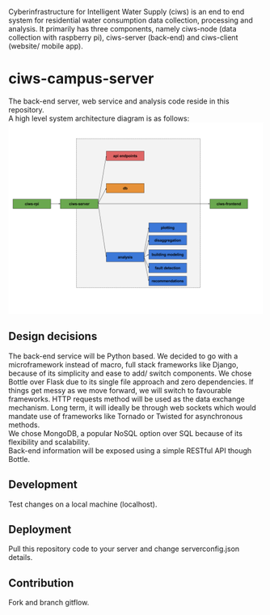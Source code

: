 Cyberinfrastructure for Intelligent Water Supply (ciws) is an end to end system for residential water consumption data collection, processing and analysis. It primarily has three components, namely ciws-node (data collection with raspberry pi), ciws-server (back-end) and ciws-client (website/ mobile app).

# ciws-campus-server
The back-end server, web service and analysis code reside in this repository. <br />
A high level system architecture diagram is as follows: 
![alt tag](https://github.com/UCHIC/ciws-server/blob/master/figs/CIWS_server_fig.png)

## Design decisions
The back-end service will be Python based. We decided to go with a microframework instead of macro, full stack frameworks like Django, because of its simplicity and ease to add/ switch components. We chose Bottle over Flask due to its single file approach and zero dependencies. If things get messy as we move forward, we will switch to favourable frameworks. HTTP requests method will be used as the data exchange mechanism. Long term, it will ideally be through web sockets which would mandate use of frameworks like Tornado or Twisted for asynchronous methods. <br />
We chose MongoDB, a popular NoSQL option over SQL because of its flexibility and scalability. <br />
Back-end information will be exposed using a simple RESTful API though Bottle.

## Development
Test changes on a local machine (localhost).

## Deployment
Pull this repository code to your server and change serverconfig.json details.

## Contribution
Fork and branch gitflow.

